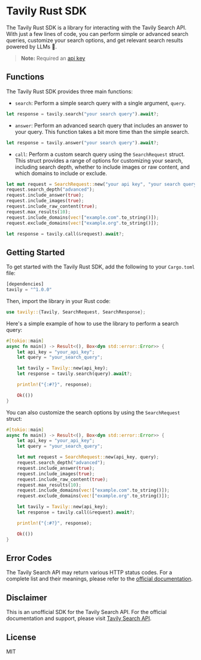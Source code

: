 # Tavily Rust SDK

The Tavily Rust SDK is a library for interacting with the Tavily Search API. With just a few lines of code, you can perform simple or advanced search queries, customize your search options, and get relevant search results powered by LLMs 🚀.

> **Note:** Required an [api key](https://app.tavily.com/home)

## Functions

The Tavily Rust SDK provides three main functions:

- `search`: Perform a simple search query with a single argument, `query`.

```rust
let response = tavily.search("your search query").await?;
```

- `answer`: Perform an advanced search query that includes an answer to your query. This function takes a bit more time than the simple search.

```rust
let response = tavily.answer("your search query").await?;
```

- `call`: Perform a custom search query using the `SearchRequest` struct. This struct provides a range of options for customizing your search, including search depth, whether to include images or raw content, and which domains to include or exclude.

```rust
let mut request = SearchRequest::new("your api key", "your search query");
request.search_depth("advanced");
request.include_answer(true);
request.include_images(true);
request.include_raw_content(true);
request.max_results(10);
request.include_domains(vec!["example.com".to_string()]);
request.exclude_domains(vec!["example.org".to_string()]);

let response = tavily.call(&request).await?;
```

## Getting Started

To get started with the Tavily Rust SDK, add the following to your `Cargo.toml` file:

```rust
[dependencies]
tavily = "^1.0.0"
```

Then, import the library in your Rust code:

```rust
use tavily::{Tavily, SearchRequest, SearchResponse};
```

Here's a simple example of how to use the library to perform a search query:

```rust
#[tokio::main]
async fn main() -> Result<(), Box<dyn std::error::Error>> {
    let api_key = "your_api_key";
    let query = "your_search_query";

    let tavily = Tavily::new(api_key);
    let response = tavily.search(query).await?;

    println!("{:#?}", response);

    Ok(())
}
```

You can also customize the search options by using the `SearchRequest` struct:

```rust
#[tokio::main]
async fn main() -> Result<(), Box<dyn std::error::Error>> {
    let api_key = "your_api_key";
    let query = "your_search_query";

    let mut request = SearchRequest::new(api_key, query);
    request.search_depth("advanced");
    request.include_answer(true);
    request.include_images(true);
    request.include_raw_content(true);
    request.max_results(10);
    request.include_domains(vec!["example.com".to_string()]);
    request.exclude_domains(vec!["example.org".to_string()]);

    let tavily = Tavily::new(api_key);
    let response = tavily.call(&request).await?;

    println!("{:#?}", response);

    Ok(())
}
```

## Error Codes

The Tavily Search API may return various HTTP status codes. For a complete list and their meanings, please refer to the [official documentation](https://docs.tavily.com/docs/tavily-api/rest_api#error-codes).

## Disclaimer

This is an unofficial SDK for the Tavily Search API. For the official documentation and support, please visit [Tavily Search API](https://tavily.com).

## License

MIT
